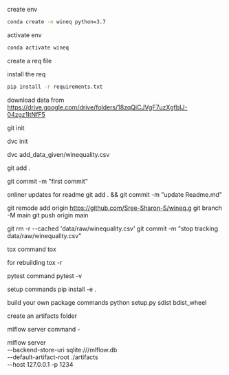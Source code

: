 create env

```bash
conda create -n wineq python=3.7
```

activate env

```bash
conda activate wineq
```

create a req file

install the req

```bash
pip install -r requirements.txt
```

download data from
https://drive.google.com/drive/folders/18zqQiCJVgF7uzXgfbIJ-04zgz1ItNfF5

git init

dvc init

dvc add_data_given/winequality.csv

git add .

git commit -m "first commit"

onliner updates for readme
git add . && git commit -m "update Readme.md"

git remode add origin https://github.com/Sree-Sharon-S/wineq.g
git branch -M main
git push origin main

git rm -r --cached 'data/raw/winequality.csv' git commit -m "stop tracking data/raw/winequality.csv"

tox command
tox

for rebuilding
tox -r

pytest command
pytest -v

setup commands
pip install -e .

build your own package commands
python setup.py sdist bdist_wheel

create an artifacts folder

mlflow server command -

mlflow server \
 --backend-store-uri sqlite:///mlflow.db \
 --default-artifact-root ./artifacts \
 --host 127.0.0.1 -p 1234

